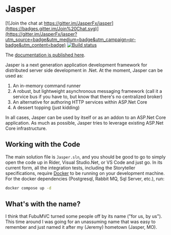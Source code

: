 Jasper
======

[![Join the chat at https://gitter.im/JasperFx/jasper](https://badges.gitter.im/Join%20Chat.svg)](https://gitter.im/JasperFx/jasper?utm_source=badge&utm_medium=badge&utm_campaign=pr-badge&utm_content=badge)
[![Build status](https://ci.appveyor.com/api/projects/status/o23fp3diks7024x9?svg=true)](https://ci.appveyor.com/project/jasper-ci/jasper)


The [documentation is published here](http://jasperfx.github.io/documentation).

Jasper is a next generation application development framework for distributed server side development in .Net. At the moment, Jasper can be used as:

1. An in-memory command runner 
1. A robust, but lightweight asynchronous messaging framework (call it a service bus if you have to, but know that there's no centralized broker)
1. An alternative for authoring HTTP services within ASP.Net Core
1. A dessert topping (just kidding)

In all cases, Jasper can be used by itself or as an addon to an ASP.Net Core application. As much as possible, Jasper tries to leverage existing ASP.Net Core infrastructure.


## Working with the Code

The main solution file is `Jasper.sln`, and you should be good to go to simply open the code up in Rider, Visual Studio.Net, or VS Code and just go. In its current form, all the integration tests, including the Storyteller specifications, require [Docker](https://www.docker.com/) to be running on your development machine. For the docker dependencies (Postgresql, Rabbit MQ, Sql Server, etc.), run:

```bash
docker compose up -d
```


## What's with the name?

I think that FubuMVC turned some people off by its name ("for us, by us"). This time around I was going for an
unassuming name that was easy to remember and just named it after my (Jeremy) hometown (Jasper, MO).





